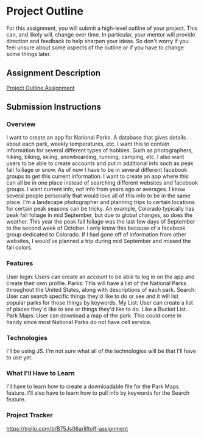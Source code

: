 # Project Outline
For this assignment, you will submit a high-level outline of your project. This can, and likely will, change over time. In particular, your mentor will provide direction and feedback to help sharpen your ideas. So don't worry if you feel unsure about some aspects of the outline or if you have to change some things later.

## Assignment Description
[Project Outline Assignment](https://education.launchcode.org/liftoff/modules/assignments/project-outline)

## Submission Instructions

### Overview
I want to create an app for National Parks. A database that gives details about each park, weekly temperatures, etc. I want this to contain information for several different types of hobbies. Such as photographers, hiking, biking, skiing, snowboarding, running, camping, etc. I also want users to be able to create accounts and put in additional info such as peak fall foiliage or snow. As of now I have to be in several different facebook groups to get this current information. I want to create an app where this can all be in one place instead of searching different websites and facebook groups. I want current info, not info from years ago or averages. I know several people personally that would love all of this info to be in the same place. I'm a landscape photographer and planning trips to certain locations for certain peak seasons can be tricky. An example, Colorado typically has peak fall foliage in mid September, but due to global changes, so does the weather. This year the peak fall foliage was the last few days of September to the second week of October. I only know this because of a facebook group dedicated to Colorado. If I had gone off of information from other websites, I would've planned a trip during mid September and missed the fall colors. 
### Features
User login: Users can create an account to be able to log in on the app and create their own profile.
Parks: This will have a list of the National Parks throughout the United States, along with descriptions of each park.
Search: User can search specific things they'd like to do or see and it will list popular parks for those things by keywords.
My List: User can create a list of places they'd like to see or things they'd like to do. Like a Bucket List. 
Park Maps: User can download a map of the park. This could come in handy since most National Parks do not have cell service.
### Technologies
I'll be using JS. I'm not sure what all of the technologies will be that I'll have to use yet.
### What I'll Have to Learn
I'll have to learn how to create a downloadable file for the Park Maps feature. I'll also have to learn how to pull info by keywords for the Search feature.
### Project Tracker
https://trello.com/b/B75Js06a/liftoff-assignment
